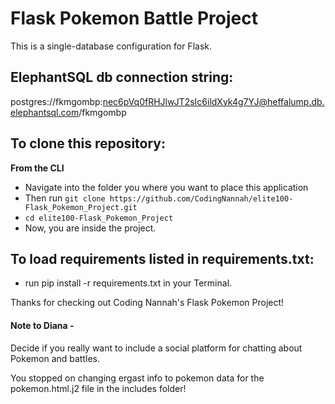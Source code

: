 # Flask Pokemon Battle Project
This is a single-database configuration for Flask.

## ElephantSQL db connection string:
postgres://fkmgombp:nec6pVq0fRHJlwJT2sIc6ildXyk4g7YJ@heffalump.db.elephantsql.com/fkmgombp

## To clone this repository:
**From the CLI**
* Navigate into the folder you where you want to place this application
* Then run `git clone https://github.com/CodingNannah/elite100-Flask_Pokemon_Project.git`
* `cd elite100-Flask_Pokemon_Project`
* Now, you are inside the project.

## To load requirements listed in requirements.txt:
* run pip install -r requirements.txt in your Terminal.

Thanks for checking out Coding Nannah's Flask Pokemon Project!

#### Note to Diana -
Decide if you really want to include a social platform for chatting about Pokemon and battles.

You stopped on changing ergast info to pokemon data for the pokemon.html.j2 file in the includes folder!